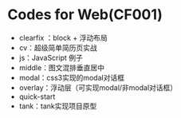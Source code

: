 # Codes for Web(CF001)

* clearfix ：block + 浮动布局
* cv：超级简单简历页实战
* js：JavaScript 例子
* middle：图文混排垂直居中
* modal：css3实现的modal对话框
* overlay：浮动层（可实现modal/非modal对话框）
* quick-start
* tank：tank实现项目原型
